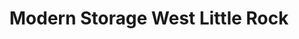 ---
title: "Modern Storage West Little Rock"
url: /little-rock/modern-storage-west-little-rock/
shop: Mieten
---